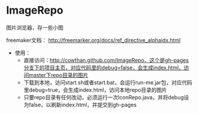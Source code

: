 # ImageRepo
图片浏览器，存一些小图


freemaker文档：
http://freemarker.org/docs/ref_directive_alphaidx.html



* 使用：
	* 直接访问：http://cowthan.github.com/ImageRepo，这个是gh-pages分支下的项目主页，对应代码里的debug=false，会生成index.html，访问master下repo目录的图片
	* 下载到本地，访问start.sh或者start.bat，会运行run-me.jar包，对应代码里debug=true，会生成index.html，访问本地repo目录的图片
	* 只要repo目录有任何改动，必须运行一次IconRepo.java，并将debug设为false，以刷新index.html，并提交到gh-pages
